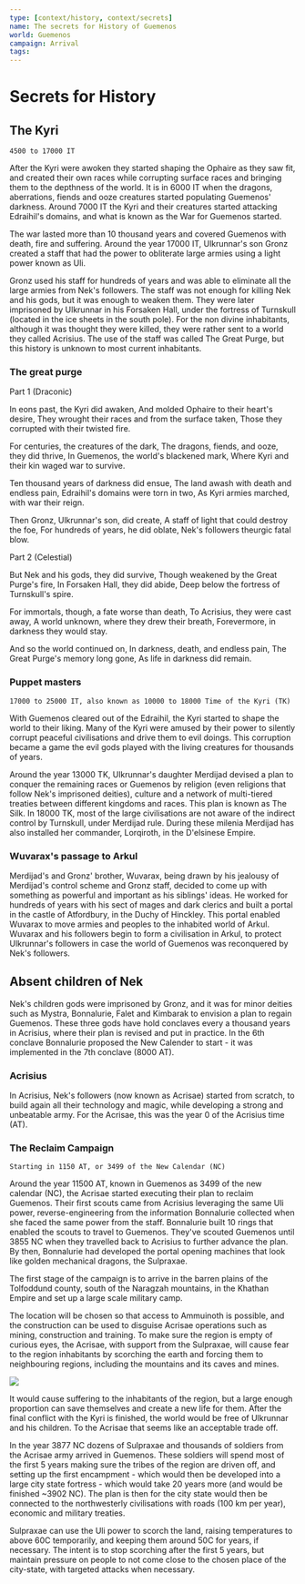 ```yaml
---
type: [context/history, context/secrets]
name: The secrets for History of Guemenos
world: Guemenos
campaign: Arrival
tags: 
---
```


# Secrets for History

## The Kyri
`4500 to 17000 IT`

After the Kyri were awoken they started shaping the Ophaire as they saw fit, and created their own races while corrupting surface races and bringing them to the depthness of the world. It is in 6000 IT when the dragons, aberrations, fiends and ooze creatures started populating Guemenos' darkness. Around 7000 IT the Kyri and their creatures started attacking Edraihil's domains, and what is known as the War for Guemenos started.

The war lasted more than 10 thousand years and covered Guemenos with death, fire and suffering. Around the year 17000 IT, Ulkrunnar's son Gronz created a staff that had the power to obliterate large armies using a light power known as Uli.

Gronz used his staff for hundreds of years and was able to eliminate all the large armies from Nek's followers. The staff was not enough for killing Nek and his gods, but it was enough to weaken them. They were later imprisoned by Ulkrunnar in his Forsaken Hall, under the fortress of Turnskull (located in the ice sheets in the south pole). For the non divine inhabitants, although it was thought they were killed, they were rather sent to a world they called Acrisius. The use of the staff was called The Great Purge, but this history is unknown to most current inhabitants.

### The great purge

Part 1 (Draconic)

In eons past, the Kyri did awaken,
And molded Ophaire to their heart's desire,
They wrought their races and from the surface taken,
Those they corrupted with their twisted fire.

For centuries, the creatures of the dark,
The dragons, fiends, and ooze, they did thrive,
In Guemenos, the world's blackened mark,
Where Kyri and their kin waged war to survive.

Ten thousand years of darkness did ensue,
The land awash with death and endless pain,
Edraihil's domains were torn in two,
As Kyri armies marched, with war their reign.

Then Gronz, Ulkrunnar's son, did create,
A staff of light that could destroy the foe,
For hundreds of years, he did oblate,
Nek's followers theurgic fatal blow.

Part 2 (Celestial)

But Nek and his gods, they did survive,
Though weakened by the Great Purge's fire,
In Forsaken Hall, they did abide,
Deep below the fortress of Turnskull's spire.

For immortals, though, a fate worse than death,
To Acrisius, they were cast away,
A world unknown, where they drew their breath,
Forevermore, in darkness they would stay.

And so the world continued on,
In darkness, death, and endless pain,
The Great Purge's memory long gone,
As life in darkness did remain.

### Puppet masters
`17000 to 25000 IT, also known as 10000 to 18000 Time of the Kyri (TK)`

With Guemenos cleared out of the Edraihil, the Kyri started to shape the world to their liking. Many of the Kyri were amused by their power to silently corrupt peaceful civilisations and drive them to evil doings. This corruption became a game the evil gods played with the living creatures for thousands of years.

Around the year 13000 TK, Ulkrunnar's daughter Merdijad devised a plan to conquer the remaining races or Guemenos by religion (even religions that follow Nek's imprisoned deities), culture and a network of multi-tiered treaties between different kingdoms and races. This plan is known as The Silk. In 18000 TK, most of the large civilisations are not aware of the indirect control by Turnskull, under Merdijad rule. During these milenia Merdijad has also installed her commander, Lorqiroth, in the D'elsinese Empire.

### Wuvarax's passage to Arkul

Merdijad's and Gronz' brother, Wuvarax, being drawn by his jealousy of Merdijad's control scheme and Gronz staff, decided to come up with something as powerful and important as his siblings' ideas. He worked for hundreds of years with his sect of mages and dark clerics and built a portal in the castle of Atfordbury, in the Duchy of Hinckley. This portal enabled Wuvarax to move armies and peoples to the inhabited world of Arkul. Wuvarax and his followers begin to form a civilisation in Arkul, to protect Ulkrunnar's followers in case the world of Guemenos was reconquered by Nek's followers.

## Absent children of Nek

Nek's children gods were imprisoned by Gronz, and it was for minor deities such as Mystra, Bonnalurie, Falet and Kimbarak to envision a plan to regain Guemenos. These three gods have hold conclaves every a thousand years in Acrisius, where their plan is revised and put in practice. In the 6th conclave Bonnalurie proposed the New Calender to start - it was implemented in the 7th conclave (8000 AT).

### Acrisius

In Acrisius, Nek's followers (now known as Acrisae) started from scratch, to build again all their technology and magic, while developing a strong and unbeatable army. For the Acrisae, this was the year 0 of the Acrisius time (AT).

### The Reclaim Campaign
`Starting in 1150 AT, or 3499 of the New Calendar (NC)`

Around the year 11500 AT, known in Guemenos as 3499 of the new calendar (NC), the Acrisae started executing their plan to reclaim Guemenos. Their first scouts came from Acrisius leveraging the same Uli power, reverse-engineering from the information Bonnalurie collected when she faced the same power from the staff. Bonnalurie built 10 rings that enabled the scouts to travel to Guemenos. They've scouted Guemenos until 3855 NC when they travelled back to Acrisius to further advance the plan. By then, Bonnalurie had developed the portal opening machines that look like golden mechanical dragons, the Sulpraxae. 

The first stage of the campaign is to arrive in the barren plains of the Tolfoddund county, south of the Naragzah mountains, in the Khathan Empire and set up a large scale military camp. 

The location will be chosen so that access to Ammuinoth is possible, and the construction can be used to disguise Acrisae operations such as mining, construction and training. To make sure the region is empty of curious eyes, the Acrisae, with support from the Sulpraxae, will cause fear to the region inhabitants by scorching the earth and forcing them to neighbouring regions, including the mountains and its caves and mines.

![](https://i.imgur.com/svplP5E.png)

It would cause suffering to the inhabitants of the region, but a large enough proportion can save themselves and create a new life for them. After the final conflict with the Kyri is finished, the world would be free of Ulkrunnar and his children. To the Acrisae that seems like an acceptable trade off.

In the year 3877 NC dozens of Sulpraxae and thousands of soldiers from the Acrisae army arrived in Guemenos. These soldiers will spend most of the first 5 years making sure the tribes of the region are driven off, and setting up the first encampment - which would then be developed into a large city state fortress - which would take 20 years more (and would be finished ~3902 NC). The plan is then for the city state would then be connected to the northwesterly civilisations with roads (100 km per year), economic and military treaties. 

Sulpraxae can use the Uli power to scorch the land, raising temperatures to above 60C temporarily, and keeping them around 50C for years, if necessary. The intent is to stop scorching after the first 5 years, but maintain pressure on people to not come close to the chosen place of the city-state, with targeted attacks when necessary.
